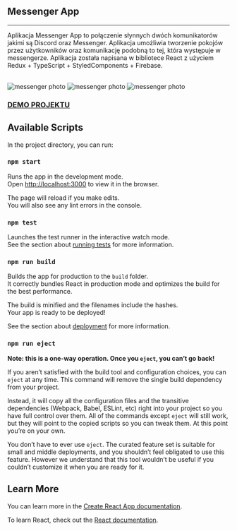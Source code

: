 <h2>Messenger App</h2>
<hr />
<p>Aplikacja Messenger App to połączenie słynnych dwóch komunikatorów jakimi są Discord oraz Messenger. Aplikacja umożliwia tworzenie pokojów przez użytkowników oraz komunikację podobną to tej, która występuje w messengerze. Aplikacja została napisana w bibliotece React z użyciem Redux + TypeScript + StyledComponents + Firebase.</p><br />

<img src="https://rafal-podraza.pl/img/projekty/messengerapp-1.png" alt="messenger photo" />
<img src="https://rafal-podraza.pl/img/projekty/messengerapp-2.png" alt="messenger photo" />
<img src="https://rafal-podraza.pl/img/projekty/messengerapp-3.png" alt="messenger photo" /> <br />

<h3><a href="https://messenger-app-rafi9898.web.app" target="_blank">DEMO PROJEKTU</a></h3>

## Available Scripts

In the project directory, you can run:

### `npm start`

Runs the app in the development mode.<br>
Open [http://localhost:3000](http://localhost:3000) to view it in the browser.

The page will reload if you make edits.<br>
You will also see any lint errors in the console.

### `npm test`

Launches the test runner in the interactive watch mode.<br>
See the section about [running tests](https://facebook.github.io/create-react-app/docs/running-tests) for more information.

### `npm run build`

Builds the app for production to the `build` folder.<br>
It correctly bundles React in production mode and optimizes the build for the best performance.

The build is minified and the filenames include the hashes.<br>
Your app is ready to be deployed!

See the section about [deployment](https://facebook.github.io/create-react-app/docs/deployment) for more information.

### `npm run eject`

**Note: this is a one-way operation. Once you `eject`, you can’t go back!**

If you aren’t satisfied with the build tool and configuration choices, you can `eject` at any time. This command will remove the single build dependency from your project.

Instead, it will copy all the configuration files and the transitive dependencies (Webpack, Babel, ESLint, etc) right into your project so you have full control over them. All of the commands except `eject` will still work, but they will point to the copied scripts so you can tweak them. At this point you’re on your own.

You don’t have to ever use `eject`. The curated feature set is suitable for small and middle deployments, and you shouldn’t feel obligated to use this feature. However we understand that this tool wouldn’t be useful if you couldn’t customize it when you are ready for it.

## Learn More

You can learn more in the [Create React App documentation](https://facebook.github.io/create-react-app/docs/getting-started).

To learn React, check out the [React documentation](https://reactjs.org/).
